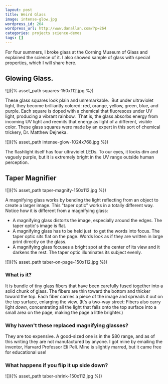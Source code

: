 ```yaml
---
layout: post
title: Weird Glass
image: intense-glow.jpg
wordpress_id: 264
wordpress_url: http://www.danallan.com/?p=264
categories: projects science-demos
tags: []
---
```

For four summers, I broke glass at the Corning Museum of Glass and explained the science of it. I also showed sample of glass with special properties, which I will share here.

## Glowing Glass.

![]({% asset_path squares-150x112.jpg %})

These glass squares look plain and unremarkable.  But under ultraviolet light, they become brilliantly colored: red, orange, yellow, green, blue, and purple. Each square is doped with a chemical that fluoresces under UV light, producing a vibrant rainbow.  That is, the glass absorbs energy from incoming UV light and reemits that energy as light of a different, visible color. These glass squares were made by an expert in this sort of chemical trickery, Dr. Matthew Dejneka.

![]({% asset_path intense-glow-1024x768.jpg %})

The flashlight itself has four ultraviolet LEDs. To our eyes, it looks dim and vaguely purple, but it is extremely bright in the UV range outside human perception.

## Taper Magnifier

![]({% asset_path taper-magnify-150x112.jpg %})

A magnifying glass works by bending the light reflecting from an object to create a larger image. This "taper optic" works in a totally different way. Notice how it is different from a magnifying glass:

* A magnifying glass distorts the image, especially around the edges. The taper optic's image is flat.
* A magnifying glass has to be held just  to get the words into focus. The taper optic sits flat on the page. Words look as if they are written in large print directly on the glass.
* A magnifying glass focuses a bright spot at the center of its view and it darkens the rest. The taper optic illuminates its subject evenly.

![]({% asset_path taber-on-page-150x112.jpg %})

### What is it?

It is bundle of tiny glass fibers that have been carefully fused together into a solid chunk of glass. The fibers are thin toward the bottom and thicker toward the top. Each fiber carries a piece of the image and spreads it out on the top surface, enlarging the view. (It's a two-way street: Fibers also carry light _down_, concentrating all the light that falls onto the top surface into a small area on the page, making the page a little brighter.)

### Why haven't these replaced magnifying glasses?

They are too expensive. A good-sized one is in the $80 range, and as of this writing they are not manufactured by anyone. I got mine by emailing the inventor, Harvard Professor Eli Peli. Mine is slightly marred, but it came free for educational use!

### What happens if you flip it up side down?

![]({% asset_path taber-shrink-150x112.jpg %})

